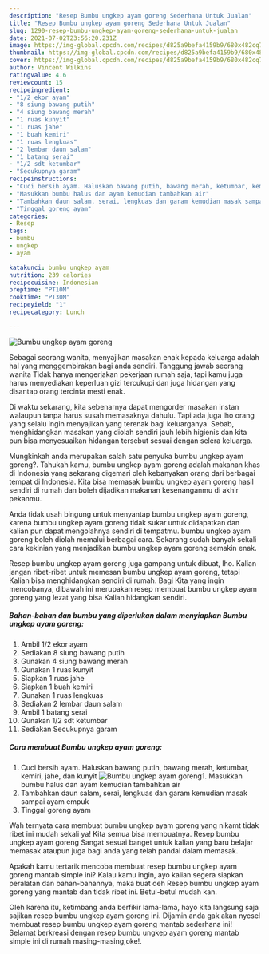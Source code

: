 ```yaml
---
description: "Resep Bumbu ungkep ayam goreng Sederhana Untuk Jualan"
title: "Resep Bumbu ungkep ayam goreng Sederhana Untuk Jualan"
slug: 1290-resep-bumbu-ungkep-ayam-goreng-sederhana-untuk-jualan
date: 2021-07-02T23:56:20.231Z
image: https://img-global.cpcdn.com/recipes/d825a9befa4159b9/680x482cq70/bumbu-ungkep-ayam-goreng-foto-resep-utama.jpg
thumbnail: https://img-global.cpcdn.com/recipes/d825a9befa4159b9/680x482cq70/bumbu-ungkep-ayam-goreng-foto-resep-utama.jpg
cover: https://img-global.cpcdn.com/recipes/d825a9befa4159b9/680x482cq70/bumbu-ungkep-ayam-goreng-foto-resep-utama.jpg
author: Vincent Wilkins
ratingvalue: 4.6
reviewcount: 15
recipeingredient:
- "1/2 ekor ayam"
- "8 siung bawang putih"
- "4 siung bawang merah"
- "1 ruas kunyit"
- "1 ruas jahe"
- "1 buah kemiri"
- "1 ruas lengkuas"
- "2 lembar daun salam"
- "1 batang serai"
- "1/2 sdt ketumbar"
- "Secukupnya garam"
recipeinstructions:
- "Cuci bersih ayam. Haluskan bawang putih, bawang merah, ketumbar, kemiri, jahe, dan kunyit"
- "Masukkan bumbu halus dan ayam kemudian tambahkan air"
- "Tambahkan daun salam, serai, lengkuas dan garam kemudian masak sampai ayam empuk"
- "Tinggal goreng ayam"
categories:
- Resep
tags:
- bumbu
- ungkep
- ayam

katakunci: bumbu ungkep ayam 
nutrition: 239 calories
recipecuisine: Indonesian
preptime: "PT10M"
cooktime: "PT30M"
recipeyield: "1"
recipecategory: Lunch

---
```



![Bumbu ungkep ayam goreng](https://img-global.cpcdn.com/recipes/d825a9befa4159b9/680x482cq70/bumbu-ungkep-ayam-goreng-foto-resep-utama.jpg)

Sebagai seorang wanita, menyajikan masakan enak kepada keluarga adalah hal yang menggembirakan bagi anda sendiri. Tanggung jawab seorang  wanita Tidak hanya mengerjakan pekerjaan rumah saja, tapi kamu juga harus menyediakan keperluan gizi tercukupi dan juga hidangan yang disantap orang tercinta mesti enak.

Di waktu  sekarang, kita sebenarnya dapat mengorder masakan instan walaupun tanpa harus susah memasaknya dahulu. Tapi ada juga lho orang yang selalu ingin menyajikan yang terenak bagi keluarganya. Sebab, menghidangkan masakan yang diolah sendiri jauh lebih higienis dan kita pun bisa menyesuaikan hidangan tersebut sesuai dengan selera keluarga. 



Mungkinkah anda merupakan salah satu penyuka bumbu ungkep ayam goreng?. Tahukah kamu, bumbu ungkep ayam goreng adalah makanan khas di Indonesia yang sekarang digemari oleh kebanyakan orang dari berbagai tempat di Indonesia. Kita bisa memasak bumbu ungkep ayam goreng hasil sendiri di rumah dan boleh dijadikan makanan kesenanganmu di akhir pekanmu.

Anda tidak usah bingung untuk menyantap bumbu ungkep ayam goreng, karena bumbu ungkep ayam goreng tidak sukar untuk didapatkan dan kalian pun dapat mengolahnya sendiri di tempatmu. bumbu ungkep ayam goreng boleh diolah memalui berbagai cara. Sekarang sudah banyak sekali cara kekinian yang menjadikan bumbu ungkep ayam goreng semakin enak.

Resep bumbu ungkep ayam goreng juga gampang untuk dibuat, lho. Kalian jangan ribet-ribet untuk memesan bumbu ungkep ayam goreng, tetapi Kalian bisa menghidangkan sendiri di rumah. Bagi Kita yang ingin mencobanya, dibawah ini merupakan resep membuat bumbu ungkep ayam goreng yang lezat yang bisa Kalian hidangkan sendiri.

<!--inarticleads1-->

##### Bahan-bahan dan bumbu yang diperlukan dalam menyiapkan Bumbu ungkep ayam goreng:

1. Ambil 1/2 ekor ayam
1. Sediakan 8 siung bawang putih
1. Gunakan 4 siung bawang merah
1. Gunakan 1 ruas kunyit
1. Siapkan 1 ruas jahe
1. Siapkan 1 buah kemiri
1. Gunakan 1 ruas lengkuas
1. Sediakan 2 lembar daun salam
1. Ambil 1 batang serai
1. Gunakan 1/2 sdt ketumbar
1. Sediakan Secukupnya garam




<!--inarticleads2-->

##### Cara membuat Bumbu ungkep ayam goreng:

1. Cuci bersih ayam. Haluskan bawang putih, bawang merah, ketumbar, kemiri, jahe, dan kunyit
<img src="https://img-global.cpcdn.com/steps/7fb95cf4edc30b64/160x128cq70/bumbu-ungkep-ayam-goreng-langkah-memasak-1-foto.jpg" alt="Bumbu ungkep ayam goreng">1. Masukkan bumbu halus dan ayam kemudian tambahkan air
1. Tambahkan daun salam, serai, lengkuas dan garam kemudian masak sampai ayam empuk
1. Tinggal goreng ayam




Wah ternyata cara membuat bumbu ungkep ayam goreng yang nikamt tidak ribet ini mudah sekali ya! Kita semua bisa membuatnya. Resep bumbu ungkep ayam goreng Sangat sesuai banget untuk kalian yang baru belajar memasak ataupun juga bagi anda yang telah pandai dalam memasak.

Apakah kamu tertarik mencoba membuat resep bumbu ungkep ayam goreng mantab simple ini? Kalau kamu ingin, ayo kalian segera siapkan peralatan dan bahan-bahannya, maka buat deh Resep bumbu ungkep ayam goreng yang mantab dan tidak ribet ini. Betul-betul mudah kan. 

Oleh karena itu, ketimbang anda berfikir lama-lama, hayo kita langsung saja sajikan resep bumbu ungkep ayam goreng ini. Dijamin anda gak akan nyesel membuat resep bumbu ungkep ayam goreng mantab sederhana ini! Selamat berkreasi dengan resep bumbu ungkep ayam goreng mantab simple ini di rumah masing-masing,oke!.

